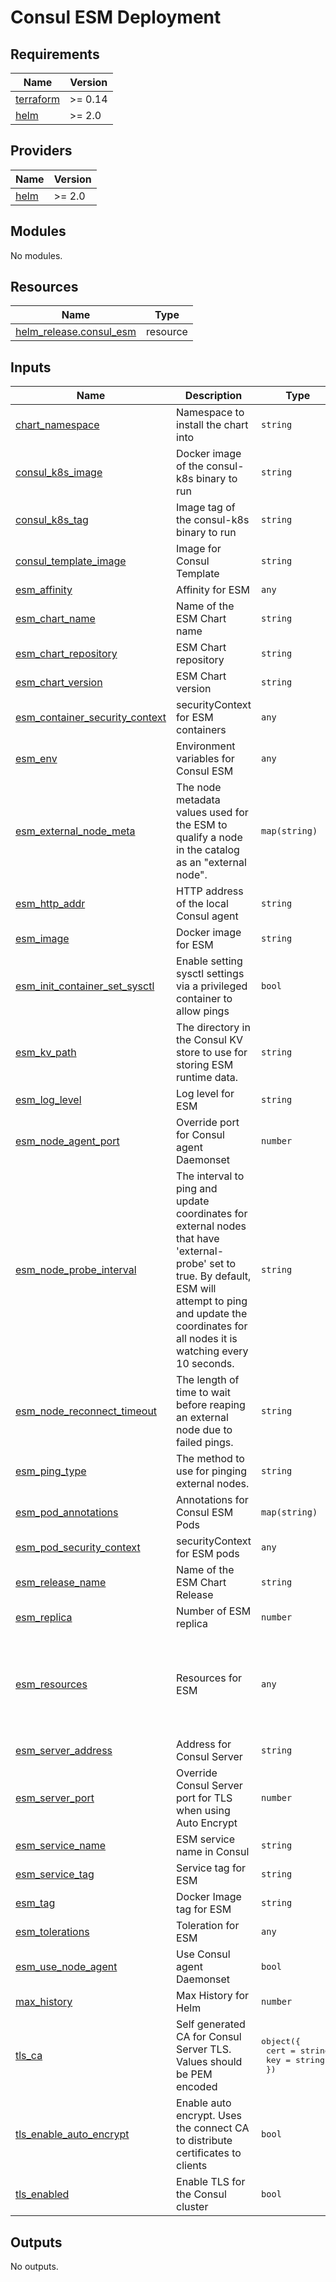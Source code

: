 # Consul ESM Deployment

## Requirements

| Name | Version |
|------|---------|
| <a name="requirement_terraform"></a> [terraform](#requirement\_terraform) | >= 0.14 |
| <a name="requirement_helm"></a> [helm](#requirement\_helm) | >= 2.0 |

## Providers

| Name | Version |
|------|---------|
| <a name="provider_helm"></a> [helm](#provider\_helm) | >= 2.0 |

## Modules

No modules.

## Resources

| Name | Type |
|------|------|
| [helm_release.consul_esm](https://registry.terraform.io/providers/hashicorp/helm/latest/docs/resources/release) | resource |

## Inputs

| Name | Description | Type | Default | Required |
|------|-------------|------|---------|:--------:|
| <a name="input_chart_namespace"></a> [chart\_namespace](#input\_chart\_namespace) | Namespace to install the chart into | `string` | `"default"` | no |
| <a name="input_consul_k8s_image"></a> [consul\_k8s\_image](#input\_consul\_k8s\_image) | Docker image of the consul-k8s binary to run | `string` | `"hashicorp/consul-k8s-control-plane"` | no |
| <a name="input_consul_k8s_tag"></a> [consul\_k8s\_tag](#input\_consul\_k8s\_tag) | Image tag of the consul-k8s binary to run | `string` | `"0.33.0"` | no |
| <a name="input_consul_template_image"></a> [consul\_template\_image](#input\_consul\_template\_image) | Image for Consul Template | `string` | `"hashicorp/consul-template:0.26.0"` | no |
| <a name="input_esm_affinity"></a> [esm\_affinity](#input\_esm\_affinity) | Affinity for ESM | `any` | `{}` | no |
| <a name="input_esm_chart_name"></a> [esm\_chart\_name](#input\_esm\_chart\_name) | Name of the ESM Chart name | `string` | `"consul-esm"` | no |
| <a name="input_esm_chart_repository"></a> [esm\_chart\_repository](#input\_esm\_chart\_repository) | ESM Chart repository | `string` | `"https://basisai.github.io/charts/"` | no |
| <a name="input_esm_chart_version"></a> [esm\_chart\_version](#input\_esm\_chart\_version) | ESM Chart version | `string` | `"0.3.1"` | no |
| <a name="input_esm_container_security_context"></a> [esm\_container\_security\_context](#input\_esm\_container\_security\_context) | securityContext for ESM containers | `any` | `{}` | no |
| <a name="input_esm_env"></a> [esm\_env](#input\_esm\_env) | Environment variables for Consul ESM | `any` | `[]` | no |
| <a name="input_esm_external_node_meta"></a> [esm\_external\_node\_meta](#input\_esm\_external\_node\_meta) | The node metadata values used for the ESM to qualify a node in the catalog as an "external node". | `map(string)` | <pre>{<br>  "external-node": "true"<br>}</pre> | no |
| <a name="input_esm_http_addr"></a> [esm\_http\_addr](#input\_esm\_http\_addr) | HTTP address of the local Consul agent | `string` | `""` | no |
| <a name="input_esm_image"></a> [esm\_image](#input\_esm\_image) | Docker image for ESM | `string` | `"hashicorp/consul-esm"` | no |
| <a name="input_esm_init_container_set_sysctl"></a> [esm\_init\_container\_set\_sysctl](#input\_esm\_init\_container\_set\_sysctl) | Enable setting sysctl settings via a privileged container to allow pings | `bool` | `false` | no |
| <a name="input_esm_kv_path"></a> [esm\_kv\_path](#input\_esm\_kv\_path) | The directory in the Consul KV store to use for storing ESM runtime data. | `string` | `"consul-esm/"` | no |
| <a name="input_esm_log_level"></a> [esm\_log\_level](#input\_esm\_log\_level) | Log level for ESM | `string` | `"INFO"` | no |
| <a name="input_esm_node_agent_port"></a> [esm\_node\_agent\_port](#input\_esm\_node\_agent\_port) | Override port for Consul agent Daemonset | `number` | `null` | no |
| <a name="input_esm_node_probe_interval"></a> [esm\_node\_probe\_interval](#input\_esm\_node\_probe\_interval) | The interval to ping and update coordinates for external nodes that have 'external-probe' set to true. By default, ESM will attempt to ping and  update the coordinates for all nodes it is watching every 10 seconds. | `string` | `"10s"` | no |
| <a name="input_esm_node_reconnect_timeout"></a> [esm\_node\_reconnect\_timeout](#input\_esm\_node\_reconnect\_timeout) | The length of time to wait before reaping an external node due to failed pings. | `string` | `"72h"` | no |
| <a name="input_esm_ping_type"></a> [esm\_ping\_type](#input\_esm\_ping\_type) | The method to use for pinging external nodes. | `string` | `"udp"` | no |
| <a name="input_esm_pod_annotations"></a> [esm\_pod\_annotations](#input\_esm\_pod\_annotations) | Annotations for Consul ESM Pods | `map(string)` | `{}` | no |
| <a name="input_esm_pod_security_context"></a> [esm\_pod\_security\_context](#input\_esm\_pod\_security\_context) | securityContext for ESM pods | `any` | `{}` | no |
| <a name="input_esm_release_name"></a> [esm\_release\_name](#input\_esm\_release\_name) | Name of the ESM Chart Release | `string` | `"consul-esm"` | no |
| <a name="input_esm_replica"></a> [esm\_replica](#input\_esm\_replica) | Number of ESM replica | `number` | `3` | no |
| <a name="input_esm_resources"></a> [esm\_resources](#input\_esm\_resources) | Resources for ESM | `any` | <pre>{<br>  "limits": {<br>    "memory": "256Mi"<br>  },<br>  "requests": {<br>    "cpu": "200m"<br>  }<br>}</pre> | no |
| <a name="input_esm_server_address"></a> [esm\_server\_address](#input\_esm\_server\_address) | Address for Consul Server | `string` | `"consul-server.svc"` | no |
| <a name="input_esm_server_port"></a> [esm\_server\_port](#input\_esm\_server\_port) | Override Consul Server port for TLS when using Auto Encrypt | `number` | `null` | no |
| <a name="input_esm_service_name"></a> [esm\_service\_name](#input\_esm\_service\_name) | ESM service name in Consul | `string` | `"consul-esm"` | no |
| <a name="input_esm_service_tag"></a> [esm\_service\_tag](#input\_esm\_service\_tag) | Service tag for ESM | `string` | `""` | no |
| <a name="input_esm_tag"></a> [esm\_tag](#input\_esm\_tag) | Docker Image tag for ESM | `string` | `"0.6.0"` | no |
| <a name="input_esm_tolerations"></a> [esm\_tolerations](#input\_esm\_tolerations) | Toleration for ESM | `any` | `[]` | no |
| <a name="input_esm_use_node_agent"></a> [esm\_use\_node\_agent](#input\_esm\_use\_node\_agent) | Use Consul agent Daemonset | `bool` | `true` | no |
| <a name="input_max_history"></a> [max\_history](#input\_max\_history) | Max History for Helm | `number` | `20` | no |
| <a name="input_tls_ca"></a> [tls\_ca](#input\_tls\_ca) | Self generated CA for Consul Server TLS. Values should be PEM encoded | <pre>object({<br>    cert = string,<br>    key  = string,<br>  })</pre> | `null` | no |
| <a name="input_tls_enable_auto_encrypt"></a> [tls\_enable\_auto\_encrypt](#input\_tls\_enable\_auto\_encrypt) | Enable auto encrypt. Uses the connect CA to distribute certificates to clients | `bool` | `false` | no |
| <a name="input_tls_enabled"></a> [tls\_enabled](#input\_tls\_enabled) | Enable TLS for the Consul cluster | `bool` | `false` | no |

## Outputs

No outputs.
